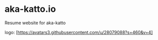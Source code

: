 # aka-katto.io
Resume website for aka-katto

logo: [https://avatars3.githubusercontent.com/u/28079088?s=460&v=4]
